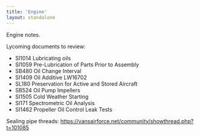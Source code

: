```yaml
---
title: 'Engine'
layout: standalone
---
```


Engine notes.

Lycoming documents to review:

* SI1014 Lubricating oils
* SI1059 Pre-Lubrication of Parts Prior to Assembly
* SB480 Oil Change Interval
* SI1409 Oil Additive LW16702
* SL180 Preservation for Active and Stored Aircraft
* SB524 Oil Pump Impellers
* SI1505 Cold Weather Starting
* SI171 Spectrometric Oil Analysis
* SI1462 Propeller Oil Control Leak Tests

Sealing pipe threads: https://vansairforce.net/community/showthread.php?t=101085
